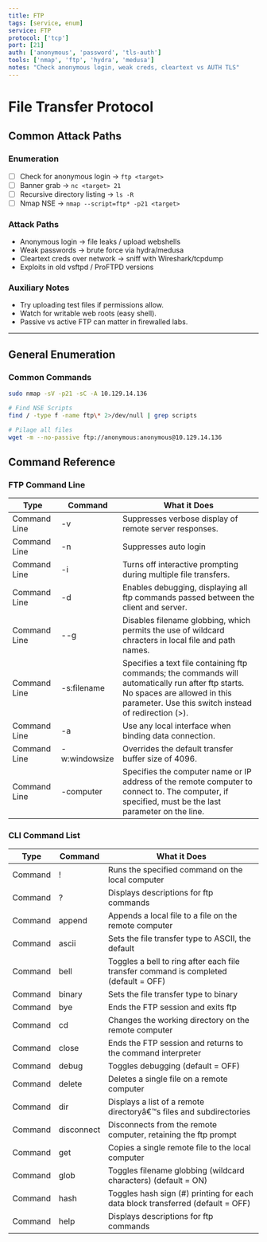 ```yaml
---
title: FTP
tags: [service, enum]
service: FTP
protocol: ['tcp']
port: [21]
auth: ['anonymous', 'password', 'tls-auth']
tools: ['nmap', 'ftp', 'hydra', 'medusa']
notes: "Check anonymous login, weak creds, cleartext vs AUTH TLS"
---
```


# File Transfer Protocol

## Common Attack Paths

### Enumeration
- [ ] Check for anonymous login → `ftp <target>`
- [ ] Banner grab → `nc <target> 21`
- [ ] Recursive directory listing → `ls -R`
- [ ] Nmap NSE → `nmap --script=ftp* -p21 <target>`

### Attack Paths
- Anonymous login → file leaks / upload webshells
- Weak passwords → brute force via hydra/medusa
- Cleartext creds over network → sniff with Wireshark/tcpdump
- Exploits in old vsftpd / ProFTPD versions

### Auxiliary Notes
- Try uploading test files if permissions allow.
- Watch for writable web roots (easy shell).
- Passive vs active FTP can matter in firewalled labs.

---



## General Enumeration

### Common Commands

```bash
sudo nmap -sV -p21 -sC -A 10.129.14.136

# Find NSE Scripts
find / -type f -name ftp\* 2>/dev/null | grep scripts

# Pilage all files
wget -m --no-passive ftp://anonymous:anonymous@10.129.14.136
```

## Command Reference

### FTP Command Line

| Type | Command | What it Does |
| --- |  --- |  --- |
| Command Line | \-v | Suppresses verbose display of remote server responses. |
| Command Line | \-n | Suppresses auto login |
| Command Line | \-i | Turns off interactive prompting during multiple file transfers. |
| Command Line | \-d | Enables debugging, displaying all ftp commands passed between the client and server. |
| Command Line | --g | Disables filename globbing, which permits the use of wildcard chracters in local file and path names. |
| Command Line | \-s:filename | Specifies a text file containing ftp commands; the commands will automatically run after ftp starts. No spaces are allowed in this parameter. Use this switch instead of redirection (>). |
| Command Line | \-a | Use any local interface when binding data connection. |
| Command Line | \-w:windowsize | Overrides the default transfer buffer size of 4096. |
| Command Line | \-computer | Specifies the computer name or IP address of the remote computer to connect to. The computer, if specified, must be the last parameter on the line. |

### CLI Command List

| Type | Command | What it Does |
| --- |  --- |  --- |
| Command | ! | Runs the specified command on the local computer |
| Command | ? | Displays descriptions for ftp commands |
| Command | append | Appends a local file to a file on the remote computer |
| Command | ascii | Sets the file transfer type to ASCII, the default |
| Command | bell | Toggles a bell to ring after each file transfer command is completed (default = OFF) |
| Command | binary | Sets the file transfer type to binary |
| Command | bye | Ends the FTP session and exits ftp |
| Command | cd | Changes the working directory on the remote computer |
| Command | close | Ends the FTP session and returns to the command interpreter |
| Command | debug | Toggles debugging (default = OFF) |
| Command | delete | Deletes a single file on a remote computer |
| Command | dir | Displays a list of a remote directoryâ€™s files and subdirectories |
| Command | disconnect | Disconnects from the remote computer, retaining the ftp prompt |
| Command | get | Copies a single remote file to the local computer |
| Command | glob | Toggles filename globbing (wildcard characters) (default = ON) |
| Command | hash | Toggles hash sign (#) printing for each data block transferred (default = OFF) |
| Command | help | Displays descriptions for ftp commands |
